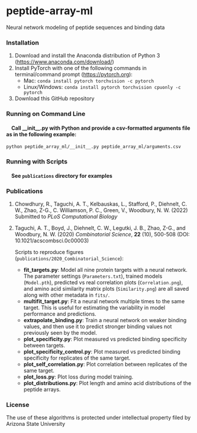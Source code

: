 # peptide-array-ml
Neural network modeling of peptide sequences and binding data

### Installation
1) Download and install the Anaconda distribution of Python 3 (https://www.anaconda.com/download/)
2) Install PyTorch with one of the following commands in terminal/command prompt (https://pytorch.org):
   - Mac: `conda install pytorch torchvision -c pytorch`
   - Linux/Windows: `conda install pytorch torchvision cpuonly -c pytorch`
3) Download this GitHub repository

### Running on Command Line
#### &emsp;Call \_\_init\_\_.py with Python and provide a csv-formatted arguments file as in the following example:
    python peptide_array_ml/__init__.py peptide_array_ml/arguments.csv

### Running with Scripts
#### &emsp;See `publications` directory for examples

### Publications
1. Chowdhury, R., Taguchi, A. T., Kelbauskas, L., Stafford, P., Diehnelt, C. W., Zhao, Z-G., C. Williamson, P. C., Green, V., Woodbury, N. W. (2022) Submitted to *PLoS Computational Biology*

2. Taguchi, A. T., Boyd, J., Diehnelt, C. W., Legutki, J. B., Zhao, Z-G., and Woodbury, N. W. (2020) *Combinatorial Science*, **22** (10), 500-508 (DOI: 10.1021/acscombsci.0c00003)
   
   Scripts to reproduce figures (`publications/2020_Combinatorial_Science`):
   - **fit_targets.py**: Model all nine protein targets with a neural network. The parameter settings (`Parameters.txt`), trained models (`Model.pth`), predicted vs real correlation plots (`Correlation.png`), and amino acid similarity matrix plots (`Similarity.png`) are all saved along with other metadata in `fits/`.
   - **multifit_target.py**: Fit a neural network multiple times to the same target. This is useful for estimating the variability in model performance and predictions.
   - **extrapolate_binding.py**: Train a neural network on weaker binding values, and then use it to predict stronger binding values not previously seen by the model.
   - **plot_specificity.py**: Plot measured vs predicted binding specificity between targets.
   - **plot_specificity_control.py**: Plot measured vs predicted binding specificity for replicates of the same target.
   - **plot_self_correlation.py**: Plot correlation between replicates of the same target.
   - **plot_loss.py**: Plot loss during model training.
   - **plot_distributions.py**: Plot length and amino acid distributions of the peptide arrays.

### License
The use of these algorithms is protected under intellectual property filed by Arizona State University
